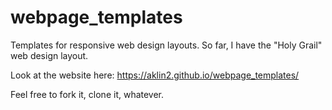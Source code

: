 # webpage_templates

Templates for responsive web design layouts.
So far, I have the "Holy Grail" web design layout.

Look at the website here:
https://aklin2.github.io/webpage_templates/

Feel free to fork it, clone it, whatever.
